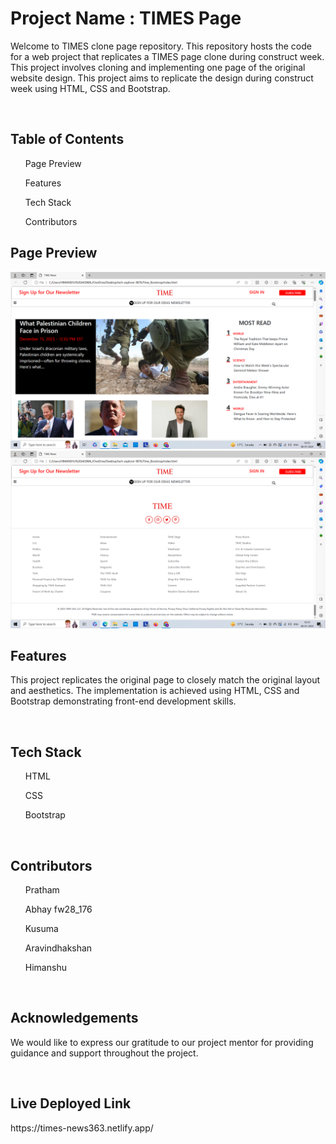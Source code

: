 <h1>Project Name : TIMES Page </h1>

<p>Welcome to TIMES clone page repository. This repository hosts the code for a web project that replicates a TIMES page clone during construct week. This project involves cloning and implementing one page of the original website design. This project aims to replicate the design during construct week using HTML, CSS and Bootstrap.</p>
<br>
<h2>Table of Contents</h2>

<ul> Page Preview</ul>
<ul>Features</ul>
<ul>Tech Stack</ul>
<ul>Contributors</ul>
<h2>Page Preview</h2>

<img src="image/r2.png" alt="image"><br>
<img src="image/r1.png" alt="image">
<br>
<h2>Features</h2>

<p>This project replicates the original page to closely match the original layout and aesthetics. The implementation is achieved using HTML, CSS and Bootstrap demonstrating front-end development skills.</p>
<br>
<h2>Tech Stack</h2>

<ul>HTML</ul>
<ul>CSS</ul>
<ul>Bootstrap</ul>
<br>
<h2>Contributors</h2>

<ol>Pratham</ol>
<ol>Abhay fw28_176</ol>
<ol>Kusuma</ol>
<ol>Aravindhakshan</ol>
<ol>Himanshu</ol>
<br>
<h2>Acknowledgements</h2>
<p>We would like to express our gratitude to our project mentor for providing guidance and support throughout the project.</p>
<br>
<h2>Live Deployed Link</h2>
https://times-news363.netlify.app/



